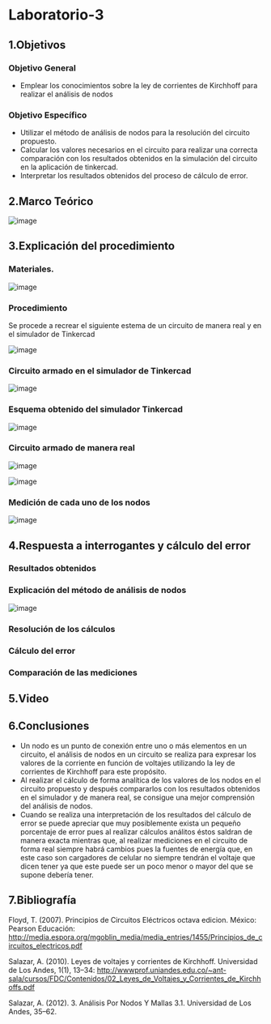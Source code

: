 # Laboratorio-3
## 1.Objetivos
### Objetivo General
- Emplear los conocimientos sobre la ley de corrientes de Kirchhoff para realizar el análisis de nodos 
### Objetivo Específico
- Utilizar el método de análisis de nodos para la resolución del circuito propuesto.
- Calcular los valores necesarios en el circuito para realizar una correcta comparación con los resultados obtenidos en la simulación del circuito en la aplicación de tinkercad.
- Interpretar los resultados obtenidos del proceso de cálculo de error.
## 2.Marco Teórico

![image](https://user-images.githubusercontent.com/105740772/172258059-7b1ff864-f0c3-48c3-b428-eaffae5ae933.png)

## 3.Explicación del procedimiento
### Materiales.

![image](https://user-images.githubusercontent.com/105740772/172253783-a3841720-3dca-4db9-8c6b-b06da1cf3ab6.png)

### Procedimiento
Se procede a recrear el siguiente estema de un circuito de manera real y en el simulador de Tinkercad

![image](https://user-images.githubusercontent.com/105740772/172255904-e78c38cf-03f2-4196-b46d-ae533b5bfbd9.png)

### Circuito armado en el simulador de Tinkercad

![image](https://user-images.githubusercontent.com/105740772/172258720-e0532c5b-c40d-4277-a8ee-d059066c9d4d.png)

### Esquema obtenido del simulador Tinkercad

![image](https://user-images.githubusercontent.com/105740772/172258259-30ed6787-ef10-4886-8b80-8aeae60e5414.png)

### Circuito armado de manera real

![image](https://user-images.githubusercontent.com/105740772/172256336-6a65fcec-5d96-40aa-835b-8cae33b4b38f.png)

![image](https://user-images.githubusercontent.com/105740772/172256337-dcdb0aa1-60d3-4d62-84a8-48c82408b0b5.png)

### Medición de cada uno de los nodos

![image](https://user-images.githubusercontent.com/105740772/172258483-645a8280-b3b9-4e2a-a7af-34ce49b967c9.png)

## 4.Respuesta a interrogantes y cálculo del error
### Resultados obtenidos
### Explicación del método de análisis de nodos

![image](https://user-images.githubusercontent.com/105740772/172260293-59af5eb7-fb56-4a89-b7a3-df0c8902a16b.png)

### Resolución de los cálculos
### Cálculo del error
### Comparación de las mediciones

## 5.Video
## 6.Conclusiones
- Un nodo es un punto de conexión entre uno o más elementos en un circuito, el análisis de nodos en un circuito se realiza para expresar los valores de la corriente en función de voltajes utilizando la ley de corrientes de Kirchhoff para este propósito.
- Al realizar el cálculo de forma analítica de los valores de los nodos en el circuito propuesto y después compararlos con los resultados obtenidos en el simulador y de manera real, se consigue una mejor comprensión del análisis de nodos.
- Cuando se realiza una interpretación de los resultados del cálculo de error se puede apreciar que muy posiblemente exista un pequeño porcentaje de error pues al realizar cálculos análitos éstos saldran de manera exacta mientras que, al realizar mediciones en el circuito de forma real siempre habrá cambios pues la fuentes de energía que, en este caso son cargadores de celular no siempre tendrán el voltaje que dicen tener ya que este puede ser un poco menor o mayor del que se supone debería tener.

## 7.Bibliografía

Floyd, T. (2007). Principios de Circuitos Eléctricos octava edicion. México: Pearson Educación: http://media.espora.org/mgoblin_media/media_entries/1455/Principios_de_circuitos_electricos.pdf

Salazar, A. (2010). Leyes de voltajes y corrientes de Kirchhoff. Universidad de Los Andes, 1(1), 13–34: http://wwwprof.uniandes.edu.co/~ant-sala/cursos/FDC/Contenidos/02_Leyes_de_Voltajes_y_Corrientes_de_Kirchhoffs.pdf

Salazar, A. (2012). 3. Análisis Por Nodos Y Mallas 3.1. Universidad de Los Andes, 35–62.
